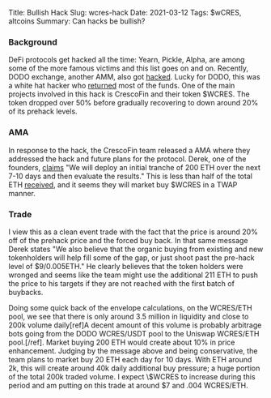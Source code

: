 Title: Bullish Hack
Slug: wcres-hack
Date: 2021-03-12
Tags: $wCRES, altcoins
Summary: Can hacks be bullish?

<h3>Background</h3>
<p>
DeFi protocols get hacked all the time: Yearn, Pickle, Alpha, are among some of the more famous victims and this list goes on and on.
Recently, DODO exchange, another AMM, also got <a href="https://www.rekt.news/au-dodo-rekt/" target="_blank">hacked</a>.
Lucky for DODO, this was a white hat hacker who <a href="https://medium.com/dodoex/dodo-recovers-funds-reduces-total-loss-to-200k-304aba695134" target="_blank">returned</a> most of the funds.
One of the main projects involved in this hack is CrescoFin and their token $WCRES. The token dropped over 50% before gradually recovering to down around 20% of its prehack levels.
</p>

<h3>AMA</h3>
<p>
In response to the hack, the CrescoFin team released a AMA where they addressed the hack and future plans for the protocol. 
Derek, one of the founders, <a href="https://t.me/crescofinofficial/47512" target="_blank">claims</a> "We will deploy an initial tranche of 200 ETH over the next 7-10 days and then evaluate the results."
This is less than half of the total ETH <a href="https://t.me/crescofinofficial/46126" target="_blank">received</a>, and it seems they will market buy $WCRES in a TWAP manner.
</p>

<h3>Trade</h3>
<p>
I view this as a clean event trade with the fact that the price is around 20% off of the prehack price and the forced buy back.
In that same message Derek states "We also believe that the organic buying from existing and new tokenholders will help fill some of the gap, or just shoot past the pre-hack level of $9/0.005ETH."
He clearly believes that the token holders were wronged and seems like the team might use the additional 211 ETH to push the price to his targets if they are not reached with the first batch of buybacks.
</p>

<p>
Doing some quick back of the envelope calculations, on the WCRES/ETH pool, we see that there is only around 3.5 million in liquidity and close to 200k volume daily[ref]A decent amount of this volume is probably arbitrage bots going from the DODO WCRES/USDT pool to the Uniswap WCRES/ETH pool.[/ref].
Market buying 200 ETH would create about 10% in price enhancement. 
Judging by the message above and being conservative, the team plans to market buy 20 ETH each day for 10 days. 
With ETH around 2k, this will create around 40k daily additional buy pressure; a huge portion of the total 200k traded volume.
I expect \$WCRES to increase during this period and am putting on this trade at around $7 and .004 WCRES/ETH. 
</p>


